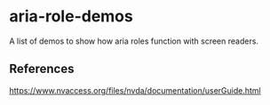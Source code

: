# aria-role-demos
A list of demos to show how aria roles function with screen readers.


## References
https://www.nvaccess.org/files/nvda/documentation/userGuide.html